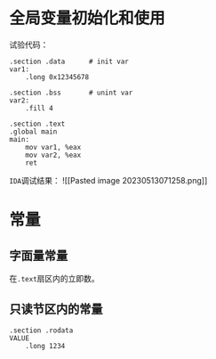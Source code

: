 # 全局变量初始化和使用

试验代码：
```
.section .data      # init var
var1:
    .long 0x12345678

.section .bss       # unint var
var2:
    .fill 4

.section .text
.global main
main:
    mov var1, %eax
    mov var2, %eax
    ret
```

`IDA`调试结果：
![[Pasted image 20230513071258.png]]

# 常量

## 字面量常量

在`.text`扇区内的立即数。

## 只读节区内的常量

```
.section .rodata
VALUE
	.long 1234
```